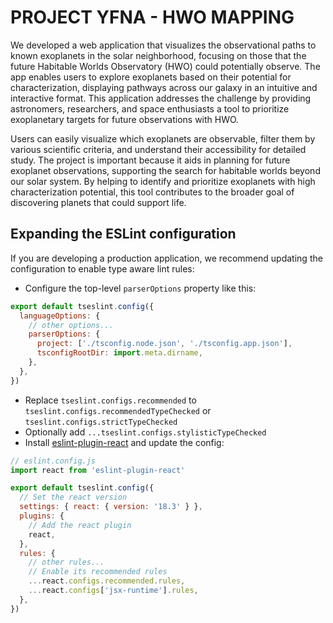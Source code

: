# PROJECT YFNA - HWO MAPPING

We developed a web application that visualizes the observational paths to known exoplanets in the solar neighborhood, focusing on those that the future Habitable Worlds Observatory (HWO) could potentially observe. The app enables users to explore exoplanets based on their potential for characterization, displaying pathways across our galaxy in an intuitive and interactive format. This application addresses the challenge by providing astronomers, researchers, and space enthusiasts a tool to prioritize exoplanetary targets for future observations with HWO. 

Users can easily visualize which exoplanets are observable, filter them by various scientific criteria, and understand their accessibility for detailed study. The project is important because it aids in planning for future exoplanet observations, supporting the search for habitable worlds beyond our solar system. By helping to identify and prioritize exoplanets with high characterization potential, this tool contributes to the broader goal of discovering planets that could support life.

## Expanding the ESLint configuration

If you are developing a production application, we recommend updating the configuration to enable type aware lint rules:

- Configure the top-level `parserOptions` property like this:

```js
export default tseslint.config({
  languageOptions: {
    // other options...
    parserOptions: {
      project: ['./tsconfig.node.json', './tsconfig.app.json'],
      tsconfigRootDir: import.meta.dirname,
    },
  },
})
```

- Replace `tseslint.configs.recommended` to `tseslint.configs.recommendedTypeChecked` or `tseslint.configs.strictTypeChecked`
- Optionally add `...tseslint.configs.stylisticTypeChecked`
- Install [eslint-plugin-react](https://github.com/jsx-eslint/eslint-plugin-react) and update the config:

```js
// eslint.config.js
import react from 'eslint-plugin-react'

export default tseslint.config({
  // Set the react version
  settings: { react: { version: '18.3' } },
  plugins: {
    // Add the react plugin
    react,
  },
  rules: {
    // other rules...
    // Enable its recommended rules
    ...react.configs.recommended.rules,
    ...react.configs['jsx-runtime'].rules,
  },
})
```
